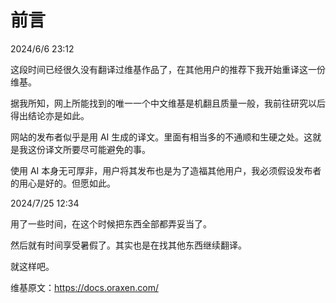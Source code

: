 # 前言

2024/6/6 23:12

这段时间已经很久没有翻译过维基作品了，在其他用户的推荐下我开始重译这一份维基。

据我所知，网上所能找到的唯一一个中文维基是机翻且质量一般，我前往研究以后得出结论亦是如此。

网站的发布者似乎是用 AI 生成的译文。里面有相当多的不通顺和生硬之处。这就是我这份译文所要尽可能避免的事。

使用 AI 本身无可厚非，用户将其发布也是为了造福其他用户，我必须假设发布者的用心是好的。但愿如此。 

2024/7/25 12:34

用了一些时间，在这个时候把东西全部都弄妥当了。

然后就有时间享受暑假了。其实也是在找其他东西继续翻译。

就这样吧。

维基原文：https://docs.oraxen.com/    
